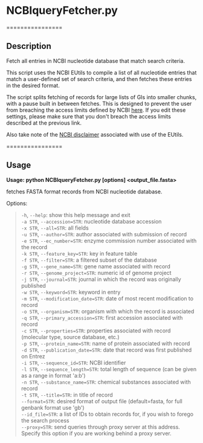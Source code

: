 # NCBIqueryFetcher.py
================

## Description

Fetch all entries in NCBI nucleotide database that match search criteria. 

This script uses the NCBI EUtils to compile a list of all nucleotide entries that match a user-defined set of search criteria, and then fetches these entries in the desired format.

The script splits fetching of records for large lists of GIs into smaller chunks, with a pause built in between fetches. This is designed to prevent the user from breaching the access limits defined by NCBI [here](http://www.ncbi.nlm.nih.gov/books/NBK25497/#_chapter2_Usage_Guidelines_and_Requiremen_). If you edit these settings, please make sure that you don't breach the access limits described at the previous link.

Also take note of the [NCBI disclaimer](www.ncbi.nlm.nih.gov/About/disclaimer.html) associated with use of the EUtils.

================

## Usage

**Usage: python NCBIqueryFetcher.py [options] <output_file.fasta>**  

fetches FASTA format records from NCBI nucleotide database.  

Options:  
> `-h`, `--help`: show this help message and exit  
> `-a STR`, `--accession=STR`: nucleotide database accession  
> `-x STR`, `--all=STR`: all fields  
> `-u STR`, `--author=STR`: author associated with submission of record  
> `-e STR`, `--ec_number=STR`: enzyme commission number associated with the record  
> `-k STR`, `--feature_key=STR`: key in feature table  
> `-f STR`, `--filter=STR`: a filtered subset of the database  
> `-g STR`, `--gene_name=STR`: gene name associated with record  
> `-r STR`, `--genome_project=STR`: numeric id of genome project  
> `-j STR`, `--journal=STR`: journal in which the record was originally published  
> `-w STR`, `--keyword=STR`: keyword in entry  
> `-m STR`, `--modification_date=STR`: date of most recent modification to record  
> `-o STR`, `--organism=STR`: organism with which the record is associated  
> `-q STR`, `--primary_accession=STR`: first accession associated with record  
> `-c STR`, `--properties=STR`: properties associated with record (molecular type, source database, etc.)  
> `-p STR`, `--protein_name=STR`: name of protein associated with record  
> `-d STR`, `--publication_date=STR`: date that record was first published on Entrez  
> `-i STR`, `--sequence_id=STR`: NCBI identifier  
> `-l STR`, `--sequence_length=STR`: total length of sequence (can be given as a range in format 'a:b')  
> `-n STR`, `--substance_name=STR`: chemical substances associated with record  
> `-t STR`, `--title=STR`: in title of record  
> `--format=STR`: desired format of output file (default=fasta, for full genbank format use 'gb')  
> `--id_file=STR`: a list of IDs to obtain records for, if you wish to forego the search process  
> `--proxy=STR`: send queries through proxy server at this address. Specify this option if you are working behind a proxy server.
